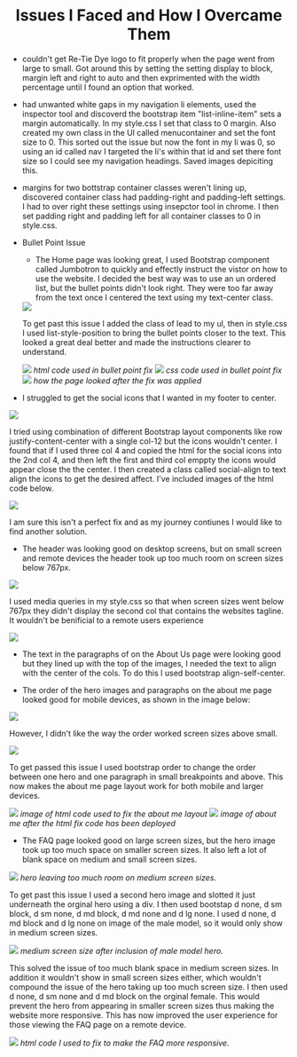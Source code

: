 <h1 style="text-align: center;">Issues I Faced and How I Overcame Them</h1>

* couldn't get Re-Tie Dye logo to fit properly when the page went from large to small. Got around this by setting the setting display to block, margin left and right to auto and then exprimented with the width percentage until I found an option that worked. 

* had unwanted white gaps in my navigation li elements, used the inspector tool and discoverd the bootstrap item "list-inline-item" sets a margin automatically. In my style.css I set that class to 0 margin. Also created my own class in the Ul called menucontainer and set the font size to 0. This sorted out the issue but now the font in my li was 0, so using an id called nav I targeted the li's within that id and set there font size so I could see my navigation headings. Saved images depiciting this. 


* margins for two bottstrap container classes weren't lining up, discovered container class had padding-right and padding-left settings. I had to over right these settings using insepctor tool in chrome. I then set padding right and padding left for all container classes to 0 in style.css.

* Bullet Point Issue

    * The Home page was looking great, I used Bootstrap component called Jumbotron to quickly and effectly instruct the vistor on how to use the website. I decided the best way was to use an un ordered list, but the bullet points didn't look right. They were too far away from the text once I centered the text using my text-center class. 

    <img src="assets/images/issues-images/ulindexbulletpointstoofarout.png">

    To get past this issue I added the class of lead to my ul, then in style.css I used list-style-position to bring the bullet points closer to the text. This looked a great deal better and made the instructions clearer to understand. 

    <img src="assets/images/issues-images/ulindexbulletpointstoofaroutfixhtml.png">
    <i>html code used in bullet point fix</i>

    <img src="assets/images/issues-images/ulindexbulletpointstoofaroutfixcss.png">
    <i>css code used in bullet point fix</i>

    <img src="assets/images/issues-images/ulindexbulletpointstoofaroutfix.png">
    <i>how the page looked after the fix was applied</i>











* I struggled to get the social icons that I wanted in my footer to center.

<img src="assets/images/issues-images/can'tgetsocialstocenter.png">

I tried using combination of different Bootstrap layout components like row justify-content-center with a single col-12 but the icons wouldn't center. I found that if I used three col 4 and copied the html for the social icons into the 2nd col 4, and then left the first and third col emppty the icons would appear close the the center. I then created a class called social-align to text align the icons to get the desired affect. I've included images of the html code below. 

<img src="assets/images/issues-images/can'tgetsocialstocenterfix.png">

I am sure this isn't a perfect fix and as my journey contiunes I would like to find another solution.


* The header was looking good on desktop screens, but on small screen and remote devices the header took up too much room on screen sizes below 767px. 

<img src="assets/images/issues-images/largeheaderinmobileview.png">

I used media queries in my style.css so that when screen sizes went below 767px they didn't display the second col that contains the websites tagline. It wouldn't be benificial to a remote users experience

<img src="assets/images/issues-images/largeheaderinmobileviewfix.png">

* The text in the paragraphs of on the About Us page were looking good but they lined up with the top of the images, I needed the text to align with the center of the cols. To do this I used bootstrap align-self-center. 


* The order of the hero images and paragraphs on the about me page looked good for mobile devices, as shown in the image below: 

<img src="assets/images/issues-images/heroandtextlayoutaboutmemobile.png">

However, I didn't like the way the order worked screen sizes above small. 

<img src="assets/images/issues-images/heroandtextlayoutaboutmedesktop.png">

To get passed this issue I used bootstrap order to change the order between one hero and one paragraph in small breakpoints and above. This now makes the about me page layout work for both mobile and larger devices.

<img src="assets/images/issues-images/heroandtextlayoutaboutmedesktopfixcode.png">
<i>image of html code used to fix the about me layout</i>

<img src="assets/images/issues-images/heroandtextlayoutaboutmedesktopfix.png">
<i>image of about me after the html fix code has been deployed</i>

* The FAQ page looked good on large screen sizes, but the hero image took up too much space on smaller screen sizes. It also left a lot of blank space on medium and small screen sizes.

<img src="assets/images/issues-images/toomuchfreespaceinfaqmdsize.png">
<i>hero leaving too much room on medium screen sizes.</i>

 To get past this issue I used a second hero image and slotted it just underneath the orginal hero using a div. I then used bootstap d none, d sm block, d sm none, d md block, d md none and d lg none. I used d none, d md block and d lg none on image of the male model, so it would only show in medium screen sizes. 
 
 <img src="assets/images/issues-images/toomuchfreespaceinfaqmdsizeaddmale.png">
<i>medium screen size after inclusion of male model hero.</i>
 
This solved the issue of too much blank space in medium screen sizes. In addition it wouldn't show in small screen sizes either, which wouldn't compound the issue of the hero taking up too much screen size. I then used d none, d sm none and d md block on the orginal female. This would prevent the hero from appearing in smaller screen sizes thus making the website more responsive. This has now improved the user experience for those viewing the FAQ page on a remote device. 

<img src="assets/images/issues-images/toomuchfreespaceinfaqmdsizeaddmalehtmlfix.png">
<i>html code I used to fix to make the FAQ more responsive.</i>

